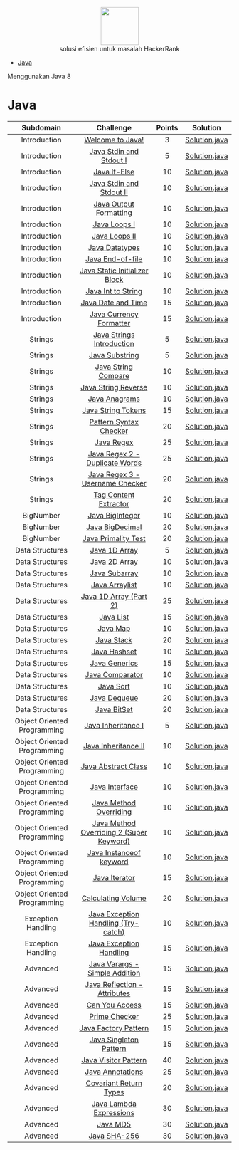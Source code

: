 <p align="center">
    <a href="https://www.hackerrank.com/azezmuhamed">
        <img height=85 src="https://d3keuzeb2crhkn.cloudfront.net/hackerrank/assets/styleguide/logo_wordmark-f5c5eb61ab0a154c3ed9eda24d0b9e31.svg">
    </a>
    <br>solusi efisien untuk masalah HackerRank
</p>

- [Java](#java)

Menggunakan Java 8

# Java

|          Subdomain          |                                                        Challenge                                                         | Points |                                                                                        Solution                                                                                         |
| :-------------------------: | :----------------------------------------------------------------------------------------------------------------------: | :----: | :-------------------------------------------------------------------------------------------------------------------------------------------------------------------------------------: |
|        Introduction         |                        [Welcome to Java!](https://www.hackerrank.com/challenges/welcome-to-java)                         |   3    |                          [Solution.java](https://github.com/RodneyShag/HackerRank_solutions/blob/master/Java/Introduction/Welcome%20to%20Java!/Solution.java)                           |
|        Introduction         |                 [Java Stdin and Stdout I](https://www.hackerrank.com/challenges/java-stdin-and-stdout-1)                 |   5    |                     [Solution.java](https://github.com/RodneyShag/HackerRank_solutions/blob/master/Java/Introduction/Java%20Stdin%20and%20Stdout%20I/Solution.java)                     |
|        Introduction         |                            [Java If-Else](https://www.hackerrank.com/challenges/java-if-else)                            |   10   |                             [Solution.java](https://github.com/RodneyShag/HackerRank_solutions/blob/master/Java/Introduction/Java%20If-Else/Solution.java)                              |
|        Introduction         |                   [Java Stdin and Stdout II](https://www.hackerrank.com/challenges/java-stdin-stdout)                    |   10   |                    [Solution.java](https://github.com/RodneyShag/HackerRank_solutions/blob/master/Java/Introduction/Java%20Stdin%20and%20Stdout%20II/Solution.java)                     |
|        Introduction         |                  [Java Output Formatting](https://www.hackerrank.com/challenges/java-output-formatting)                  |   10   |                       [Solution.java](https://github.com/RodneyShag/HackerRank_solutions/blob/master/Java/Introduction/Java%20Output%20Formatting/Solution.java)                        |
|        Introduction         |                            [Java Loops I](https://www.hackerrank.com/challenges/java-loops-i)                            |   10   |                            [Solution.java](https://github.com/RodneyShag/HackerRank_solutions/blob/master/Java/Introduction/Java%20Loops%20I/Solution.java)                             |
|        Introduction         |                            [Java Loops II](https://www.hackerrank.com/challenges/java-loops)                             |   10   |                            [Solution.java](https://github.com/RodneyShag/HackerRank_solutions/blob/master/Java/Introduction/Java%20Loops%20II/Solution.java)                            |
|        Introduction         |                          [Java Datatypes](https://www.hackerrank.com/challenges/java-datatypes)                          |   10   |                            [Solution.java](https://github.com/RodneyShag/HackerRank_solutions/blob/master/Java/Introduction/Java%20Datatypes/Solution.java)                             |
|        Introduction         |                        [Java End-of-file](https://www.hackerrank.com/challenges/java-end-of-file)                        |   10   |                           [Solution.java](https://github.com/RodneyShag/HackerRank_solutions/blob/master/Java/Introduction/Java%20End-of-file/Solution.java)                            |
|        Introduction         |           [Java Static Initializer Block](https://www.hackerrank.com/challenges/java-static-initializer-block)           |   10   |                   [Solution.java](https://github.com/RodneyShag/HackerRank_solutions/blob/master/Java/Introduction/Java%20Static%20Initializer%20Block/Solution.java)                   |
|        Introduction         |                      [Java Int to String](https://www.hackerrank.com/challenges/java-int-to-string)                      |   10   |                        [Solution.java](https://github.com/RodneyShag/HackerRank_solutions/blob/master/Java/Introduction/Java%20Int%20to%20String/Solution.java)                         |
|        Introduction         |                      [Java Date and Time](https://www.hackerrank.com/challenges/java-date-and-time)                      |   15   |                        [Solution.java](https://github.com/RodneyShag/HackerRank_solutions/blob/master/Java/Introduction/Java%20Date%20and%20Time/Solution.java)                         |
|        Introduction         |                 [Java Currency Formatter](https://www.hackerrank.com/challenges/java-currency-formatter)                 |   15   |                       [Solution.java](https://github.com/RodneyShag/HackerRank_solutions/blob/master/Java/Introduction/Java%20Currency%20Formatter/Solution.java)                       |
|           Strings           |               [Java Strings Introduction](https://www.hackerrank.com/challenges/java-strings-introduction)               |   5    |                        [Solution.java](https://github.com/RodneyShag/HackerRank_solutions/blob/master/Java/Strings/Java%20Strings%20Introduction/Solution.java)                         |
|           Strings           |                          [Java Substring](https://www.hackerrank.com/challenges/java-substring)                          |   5    |                               [Solution.java](https://github.com/RodneyShag/HackerRank_solutions/blob/master/Java/Strings/Java%20Substring/Solution.java)                               |
|           Strings           |                     [Java String Compare](https://www.hackerrank.com/challenges/java-string-compare)                     |   10   |                           [Solution.java](https://github.com/RodneyShag/HackerRank_solutions/blob/master/Java/Strings/Java%20String%20Compare/Solution.java)                            |
|           Strings           |                     [Java String Reverse](https://www.hackerrank.com/challenges/java-string-reverse)                     |   10   |                           [Solution.java](https://github.com/RodneyShag/HackerRank_solutions/blob/master/Java/Strings/Java%20String%20Reverse/Solution.java)                            |
|           Strings           |                           [Java Anagrams](https://www.hackerrank.com/challenges/java-anagrams)                           |   10   |                               [Solution.java](https://github.com/RodneyShag/HackerRank_solutions/blob/master/Java/Strings/Java%20Anagrams/Solution.java)                                |
|           Strings           |                      [Java String Tokens](https://www.hackerrank.com/challenges/java-string-tokens)                      |   15   |                            [Solution.java](https://github.com/RodneyShag/HackerRank_solutions/blob/master/Java/Strings/Java%20String%20Tokens/Solution.java)                            |
|           Strings           |                  [Pattern Syntax Checker](https://www.hackerrank.com/challenges/pattern-syntax-checker)                  |   20   |                          [Solution.java](https://github.com/RodneyShag/HackerRank_solutions/blob/master/Java/Strings/Pattern%20Syntax%20Checker/Solution.java)                          |
|           Strings           |                              [Java Regex](https://www.hackerrank.com/challenges/java-regex)                              |   25   |                                 [Solution.java](https://github.com/RodneyShag/HackerRank_solutions/blob/master/Java/Strings/Java%20Regex/Solution.java)                                 |
|           Strings           |                  [Java Regex 2 - Duplicate Words](https://www.hackerrank.com/challenges/duplicate-word)                  |   25   |                   [Solution.java](https://github.com/RodneyShag/HackerRank_solutions/blob/master/Java/Strings/Java%20Regex%202%20-%20Duplicate%20Words/Solution.java)                   |
|           Strings           |             [Java Regex 3 - Username Checker](https://www.hackerrank.com/challenges/valid-username-checker)              |   20   |                  [Solution.java](https://github.com/RodneyShag/HackerRank_solutions/blob/master/Java/Strings/Java%20Regex%203%20-%20Username%20Checker/Solution.java)                   |
|           Strings           |                   [Tag Content Extractor](https://www.hackerrank.com/challenges/tag-content-extractor)                   |   20   |                          [Solution.java](https://github.com/RodneyShag/HackerRank_solutions/blob/master/Java/Strings/Tag%20Content%20Extractor/Solution.java)                           |
|          BigNumber          |                         [Java BigInteger](https://www.hackerrank.com/challenges/java-biginteger)                         |   10   |                             [Solution.java](https://github.com/RodneyShag/HackerRank_solutions/blob/master/Java/BigNumber/Java%20BigInteger/Solution.java)                              |
|          BigNumber          |                         [Java BigDecimal](https://www.hackerrank.com/challenges/java-bigdecimal)                         |   20   |                             [Solution.java](https://github.com/RodneyShag/HackerRank_solutions/blob/master/Java/BigNumber/Java%20BigDecimal/Solution.java)                              |
|          BigNumber          |                     [Java Primality Test](https://www.hackerrank.com/challenges/java-primality-test)                     |   20   |                          [Solution.java](https://github.com/RodneyShag/HackerRank_solutions/blob/master/Java/BigNumber/Java%20Primality%20Test/Solution.java)                           |
|       Data Structures       |                    [Java 1D Array](https://www.hackerrank.com/challenges/java-1d-array-introduction)                     |   5    |                         [Solution.java](https://github.com/RodneyShag/HackerRank_solutions/blob/master/Java/Data%20Structures/Java%201D%20Array/Solution.java)                          |
|       Data Structures       |                           [Java 2D Array](https://www.hackerrank.com/challenges/java-2d-array)                           |   10   |                         [Solution.java](https://github.com/RodneyShag/HackerRank_solutions/blob/master/Java/Data%20Structures/Java%202D%20Array/Solution.java)                          |
|       Data Structures       |                      [Java Subarray](https://www.hackerrank.com/challenges/java-negative-subarray)                       |   10   |                          [Solution.java](https://github.com/RodneyShag/HackerRank_solutions/blob/master/Java/Data%20Structures/Java%20Subarray/Solution.java)                           |
|       Data Structures       |                          [Java Arraylist](https://www.hackerrank.com/challenges/java-arraylist)                          |   10   |                          [Solution.java](https://github.com/RodneyShag/HackerRank_solutions/blob/master/Java/Data%20Structures/Java%20ArrayList/Solution.java)                          |
|       Data Structures       |                      [Java 1D Array (Part 2)](https://www.hackerrank.com/challenges/java-1d-array)                       |   25   |                  [Solution.java](<https://github.com/RodneyShag/HackerRank_solutions/blob/master/Java/Data%20Structures/Java%201D%20Array%20(Part%202)/Solution.java>)                  |
|       Data Structures       |                               [Java List](https://www.hackerrank.com/challenges/java-list)                               |   15   |                            [Solution.java](https://github.com/RodneyShag/HackerRank_solutions/blob/master/Java/Data%20Structures/Java%20List/Solution.java)                             |
|       Data Structures       |                               [Java Map](https://www.hackerrank.com/challenges/phone-book)                               |   10   |                             [Solution.java](https://github.com/RodneyShag/HackerRank_solutions/blob/master/Java/Data%20Structures/Java%20Map/Solution.java)                             |
|       Data Structures       |                              [Java Stack](https://www.hackerrank.com/challenges/java-stack)                              |   20   |                            [Solution.java](https://github.com/RodneyShag/HackerRank_solutions/blob/master/Java/Data%20Structures/Java%20Stack/Solution.java)                            |
|       Data Structures       |                            [Java Hashset](https://www.hackerrank.com/challenges/java-hashset)                            |   10   |                           [Solution.java](https://github.com/RodneyShag/HackerRank_solutions/blob/master/Java/Data%20Structures/Java%20Hashset/Solution.java)                           |
|       Data Structures       |                           [Java Generics](https://www.hackerrank.com/challenges/java-generics)                           |   15   |                          [Solution.java](https://github.com/RodneyShag/HackerRank_solutions/blob/master/Java/Data%20Structures/Java%20Generics/Solution.java)                           |
|       Data Structures       |                         [Java Comparator](https://www.hackerrank.com/challenges/java-comparator)                         |   10   |                         [Solution.java](https://github.com/RodneyShag/HackerRank_solutions/blob/master/Java/Data%20Structures/Java%20Comparator/Solution.java)                          |
|       Data Structures       |                               [Java Sort](https://www.hackerrank.com/challenges/java-sort)                               |   10   |                            [Solution.java](https://github.com/RodneyShag/HackerRank_solutions/blob/master/Java/Data%20Structures/Java%20Sort/Solution.java)                             |
|       Data Structures       |                            [Java Dequeue](https://www.hackerrank.com/challenges/java-dequeue)                            |   20   |                           [Solution.java](https://github.com/RodneyShag/HackerRank_solutions/blob/master/Java/Data%20Structures/Java%20Dequeue/Solution.java)                           |
|       Data Structures       |                             [Java BitSet](https://www.hackerrank.com/challenges/java-bitset)                             |   20   |                           [Solution.java](https://github.com/RodneyShag/HackerRank_solutions/blob/master/Java/Data%20Structures/Java%20BitSet/Solution.java)                            |
| Object Oriented Programming |                      [Java Inheritance I](https://www.hackerrank.com/challenges/java-inheritance-1)                      |   5    |                [Solution.java](https://github.com/RodneyShag/HackerRank_solutions/blob/master/Java/Object%20Oriented%20Programming/Java%20Inheritance%20I/Solution.java)                |
| Object Oriented Programming |                     [Java Inheritance II](https://www.hackerrank.com/challenges/java-inheritance-2)                      |   10   |               [Solution.java](https://github.com/RodneyShag/HackerRank_solutions/blob/master/Java/Object%20Oriented%20Programming/Java%20Inheritance%20II/Solution.java)                |
| Object Oriented Programming |                     [Java Abstract Class](https://www.hackerrank.com/challenges/java-abstract-class)                     |   10   |               [Solution.java](https://github.com/RodneyShag/HackerRank_solutions/blob/master/Java/Object%20Oriented%20Programming/Java%20Abstract%20Class/Solution.java)                |
| Object Oriented Programming |                          [Java Interface](https://www.hackerrank.com/challenges/java-interface)                          |   10   |                   [Solution.java](https://github.com/RodneyShag/HackerRank_solutions/blob/master/Java/Object%20Oriented%20Programming/Java%20Interface/Solution.java)                   |
| Object Oriented Programming |                  [Java Method Overriding](https://www.hackerrank.com/challenges/java-method-overriding)                  |   10   |              [Solution.java](https://github.com/RodneyShag/HackerRank_solutions/blob/master/Java/Object%20Oriented%20Programming/Java%20Method%20Overriding/Solution.java)              |
| Object Oriented Programming | [Java Method Overriding 2 (Super Keyword)](https://www.hackerrank.com/challenges/java-method-overriding-2-super-keyword) |   10   | [Solution.java](<https://github.com/RodneyShag/HackerRank_solutions/blob/master/Java/Object%20Oriented%20Programming/Java%20Method%20Overriding%202%20(Super%20Keyword)/Solution.java>) |
| Object Oriented Programming |                 [Java Instanceof keyword](https://www.hackerrank.com/challenges/java-instanceof-keyword)                 |   10   |             [Solution.java](https://github.com/RodneyShag/HackerRank_solutions/blob/master/Java/Object%20Oriented%20Programming/Java%20Instanceof%20keyword/Solution.java)              |
| Object Oriented Programming |                           [Java Iterator](https://www.hackerrank.com/challenges/java-iterator)                           |   15   |                   [Solution.java](https://github.com/RodneyShag/HackerRank_solutions/blob/master/Java/Object%20Oriented%20Programming/Java%20Iterator/Solution.java)                    |
| Object Oriented Programming |                      [Calculating Volume](https://www.hackerrank.com/challenges/calculating-volume)                      |   20   |                 [Solution.java](https://github.com/RodneyShag/HackerRank_solutions/blob/master/Java/Object%20Oriented%20Programming/Calculating%20Volume/Solution.java)                 |
|     Exception Handling      |      [Java Exception Handling (Try-catch)](https://www.hackerrank.com/challenges/java-exception-handling-try-catch)      |   10   |           [Solution.java](<https://github.com/RodneyShag/HackerRank_solutions/blob/master/Java/Exception%20Handling/Java%20Exception%20Handling%20(Try-catch)/Solution.java>)           |
|     Exception Handling      |                 [Java Exception Handling](https://www.hackerrank.com/challenges/java-exception-handling)                 |   15   |                   [Solution.java](https://github.com/RodneyShag/HackerRank_solutions/blob/master/Java/Exception%20Handling/Java%20Exception%20Handling/Solution.java)                   |
|          Advanced           |             [Java Varargs - Simple Addition](https://www.hackerrank.com/challenges/simple-addition-varargs)              |   15   |                   [Solution.java](https://github.com/RodneyShag/HackerRank_solutions/blob/master/Java/Advanced/Java%20Varargs%20-%20Simple%20Addition/Solution.java)                    |
|          Advanced           |             [Java Reflection - Attributes](https://www.hackerrank.com/challenges/java-reflection-attributes)             |   15   |                     [Solution.java](https://github.com/RodneyShag/HackerRank_solutions/blob/master/Java/Advanced/Java%20Reflection%20-%20Attributes/Solution.java)                      |
|          Advanced           |                          [Can You Access](https://www.hackerrank.com/challenges/can-you-access)                          |   15   |                             [Solution.java](https://github.com/RodneyShag/HackerRank_solutions/blob/master/Java/Advanced/Can%20You%20Access/Solution.java)                              |
|          Advanced           |                           [Prime Checker](https://www.hackerrank.com/challenges/prime-checker)                           |   25   |                               [Solution.java](https://github.com/RodneyShag/HackerRank_solutions/blob/master/Java/Advanced/Prime%20Checker/Solution.java)                               |
|          Advanced           |                        [Java Factory Pattern](https://www.hackerrank.com/challenges/java-factory)                        |   15   |                          [Solution.java](https://github.com/RodneyShag/HackerRank_solutions/blob/master/Java/Advanced/Java%20Factory%20Pattern/Solution.java)                           |
|          Advanced           |                      [Java Singleton Pattern](https://www.hackerrank.com/challenges/java-singleton)                      |   15   |                         [Solution.java](https://github.com/RodneyShag/HackerRank_solutions/blob/master/Java/Advanced/Java%20Singleton%20Pattern/Solution.java)                          |
|          Advanced           |                    [Java Visitor Pattern](https://www.hackerrank.com/challenges/java-vistor-pattern)                     |   40   |                          [Solution.java](https://github.com/RodneyShag/HackerRank_solutions/blob/master/Java/Advanced/Java%20Visitor%20Pattern/Solution.java)                           |
|          Advanced           |                        [Java Annotations](https://www.hackerrank.com/challenges/java-annotations)                        |   25   |                             [Solution.java](https://github.com/RodneyShag/HackerRank_solutions/blob/master/Java/Advanced/Java%20Annotations/Solution.java)                              |
|          Advanced           |                     [Covariant Return Types](https://www.hackerrank.com/challenges/java-covariance)                      |   20   |                         [Solution.java](https://github.com/RodneyShag/HackerRank_solutions/blob/master/Java/Advanced/Covariant%20Return%20Types/Solution.java)                          |
|          Advanced           |                 [Java Lambda Expressions](https://www.hackerrank.com/challenges/java-lambda-expressions)                 |   30   |                         [Solution.java](https://github.com/RodneyShag/HackerRank_solutions/blob/master/Java/Advanced/Java%20Lambda%20Expressions/Solution.java)                         |
|          Advanced           |                                [Java MD5](https://www.hackerrank.com/challenges/java-md5)                                |   30   |                                 [Solution.java](https://github.com/RodneyShag/HackerRank_solutions/blob/master/Java/Advanced/Java%20MD5/Solution.java)                                  |
|          Advanced           |                              [Java SHA-256](https://www.hackerrank.com/challenges/sha-256)                               |   30   |                               [Solution.java](https://github.com/RodneyShag/HackerRank_solutions/blob/master/Java/Advanced/Java%20SHA-256/Solution.java)                                |
